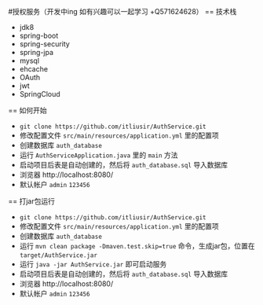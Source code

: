 #授权服务（开发中ing 如有兴趣可以一起学习 +Q571624628）
== 技术栈
- jdk8
- spring-boot
- spring-security
- spring-jpa
- mysql
- ehcache
- OAuth
- jwt
- SpringCloud

== 如何开始

- `git clone https://github.com/itliusir/AuthService.git`
- 修改配置文件 `src/main/resources/application.yml` 里的配置项
- 创建数据库 `auth_database`
- 运行 `AuthServiceApplication.java` 里的 `main` 方法
- 启动项目后表是自动创建的，然后将 `auth_database.sql` 导入数据库
- 浏览器 http://localhost:8080/
- 默认帐户 `admin` `123456`

== 打jar包运行

- `git clone https://github.com/itliusir/AuthService.git`
- 修改配置文件 `src/main/resources/application.yml` 里的配置项
- 创建数据库 `auth_database`
- 运行 `mvn clean package -Dmaven.test.skip=true` 命令，生成jar包，位置在 `target/AuthService.jar`
- 运行 `java -jar AuthService.jar` 即可启动服务
- 启动项目后表是自动创建的，然后将 `auth_database.sql` 导入数据库
- 浏览器 http://localhost:8080/
- 默认帐户 `admin` `123456`